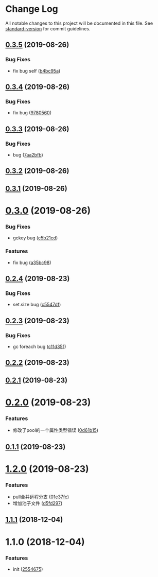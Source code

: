 # Change Log

All notable changes to this project will be documented in this file. See [standard-version](https://github.com/conventional-changelog/standard-version) for commit guidelines.

<a name="0.3.5"></a>
## [0.3.5](https://github.com/adv30/web-memory-cache/compare/v0.3.4...v0.3.5) (2019-08-26)


### Bug Fixes

* fix bug self ([b4bc95a](https://github.com/adv30/web-memory-cache/commit/b4bc95a))



<a name="0.3.4"></a>
## [0.3.4](https://github.com/adv30/web-memory-cache/compare/v0.3.3...v0.3.4) (2019-08-26)


### Bug Fixes

* fix bug ([9780560](https://github.com/adv30/web-memory-cache/commit/9780560))



<a name="0.3.3"></a>
## [0.3.3](https://github.com/adv30/web-memory-cache/compare/v0.3.2...v0.3.3) (2019-08-26)


### Bug Fixes

* bug ([7aa2bfb](https://github.com/adv30/web-memory-cache/commit/7aa2bfb))



<a name="0.3.2"></a>
## [0.3.2](https://github.com/adv30/web-memory-cache/compare/v0.3.1...v0.3.2) (2019-08-26)



<a name="0.3.1"></a>
## [0.3.1](https://github.com/adv30/web-memory-cache/compare/v0.3.0...v0.3.1) (2019-08-26)



<a name="0.3.0"></a>
# [0.3.0](https://github.com/adv30/web-memory-cache/compare/v0.2.4...v0.3.0) (2019-08-26)


### Bug Fixes

* gckey bug ([c5b21cd](https://github.com/adv30/web-memory-cache/commit/c5b21cd))


### Features

* fix bug ([a35bc98](https://github.com/adv30/web-memory-cache/commit/a35bc98))



<a name="0.2.4"></a>
## [0.2.4](https://github.com/adv30/web-memory-cache/compare/v0.2.3...v0.2.4) (2019-08-23)


### Bug Fixes

* set.size bug ([c5547df](https://github.com/adv30/web-memory-cache/commit/c5547df))



<a name="0.2.3"></a>
## [0.2.3](https://github.com/adv30/web-memory-cache/compare/v0.2.2...v0.2.3) (2019-08-23)


### Bug Fixes

* gc foreach bug ([c11d351](https://github.com/adv30/web-memory-cache/commit/c11d351))



<a name="0.2.2"></a>
## [0.2.2](https://github.com/adv30/web-memory-cache/compare/v0.2.1...v0.2.2) (2019-08-23)



<a name="0.2.1"></a>
## [0.2.1](https://github.com/adv30/web-memory-cache/compare/v0.2.0...v0.2.1) (2019-08-23)



<a name="0.2.0"></a>
# [0.2.0](https://github.com/adv30/web-memory-cache/compare/v0.1.1...v0.2.0) (2019-08-23)


### Features

* 修改了pool的一个属性类型错误 ([0d61b15](https://github.com/adv30/web-memory-cache/commit/0d61b15))



<a name="0.1.1"></a>
## [0.1.1](https://github.com/adv30/web-memory-cache/compare/v1.2.0...v0.1.1) (2019-08-23)



<a name="1.2.0"></a>
# [1.2.0](https://github.com/adv30/web-memory-cache/compare/v1.1.1...v1.2.0) (2019-08-23)


### Features

* pull合并远程分支 ([01e37fc](https://github.com/adv30/web-memory-cache/commit/01e37fc))
* 增加池子文件 ([d5fd297](https://github.com/adv30/web-memory-cache/commit/d5fd297))



<a name="1.1.1"></a>
## [1.1.1](https://github.com/xiaomingplus/npm-typescript-boilerplate/compare/v1.1.0...v1.1.1) (2018-12-04)



<a name="1.1.0"></a>
# 1.1.0 (2018-12-04)


### Features

* init ([2554675](https://github.com/xiaomingplus/npm-typescript-boilerplate/commit/2554675))
